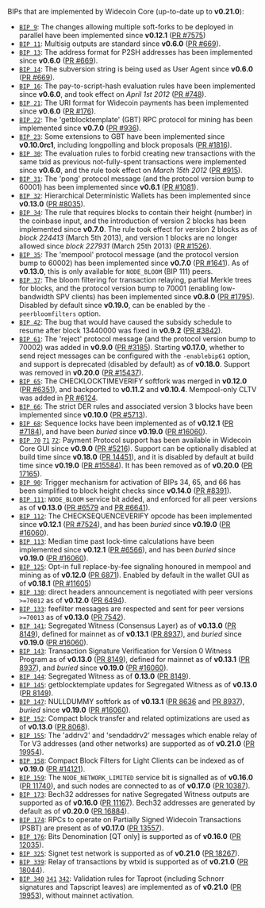 BIPs that are implemented by Widecoin Core (up-to-date up to **v0.21.0**):

* [`BIP 9`](https://github.com/widecoin/bips/blob/master/bip-0009.mediawiki): The changes allowing multiple soft-forks to be deployed in parallel have been implemented since **v0.12.1**  ([PR #7575](https://github.com/widecoin-project/widecoin/pull/7575))
* [`BIP 11`](https://github.com/widecoin/bips/blob/master/bip-0011.mediawiki): Multisig outputs are standard since **v0.6.0** ([PR #669](https://github.com/widecoin-project/widecoin/pull/669)).
* [`BIP 13`](https://github.com/widecoin/bips/blob/master/bip-0013.mediawiki): The address format for P2SH addresses has been implemented since **v0.6.0** ([PR #669](https://github.com/widecoin-project/widecoin/pull/669)).
* [`BIP 14`](https://github.com/widecoin/bips/blob/master/bip-0014.mediawiki): The subversion string is being used as User Agent since **v0.6.0** ([PR #669](https://github.com/widecoin-project/widecoin/pull/669)).
* [`BIP 16`](https://github.com/widecoin/bips/blob/master/bip-0016.mediawiki): The pay-to-script-hash evaluation rules have been implemented since **v0.6.0**, and took effect on *April 1st 2012* ([PR #748](https://github.com/widecoin-project/widecoin/pull/748)).
* [`BIP 21`](https://github.com/widecoin/bips/blob/master/bip-0021.mediawiki): The URI format for Widecoin payments has been implemented since **v0.6.0** ([PR #176](https://github.com/widecoin-project/widecoin/pull/176)).
* [`BIP 22`](https://github.com/widecoin/bips/blob/master/bip-0022.mediawiki): The 'getblocktemplate' (GBT) RPC protocol for mining has been implemented since **v0.7.0** ([PR #936](https://github.com/widecoin-project/widecoin/pull/936)).
* [`BIP 23`](https://github.com/widecoin/bips/blob/master/bip-0023.mediawiki): Some extensions to GBT have been implemented since **v0.10.0rc1**, including longpolling and block proposals ([PR #1816](https://github.com/widecoin-project/widecoin/pull/1816)).
* [`BIP 30`](https://github.com/widecoin/bips/blob/master/bip-0030.mediawiki): The evaluation rules to forbid creating new transactions with the same txid as previous not-fully-spent transactions were implemented since **v0.6.0**, and the rule took effect on *March 15th 2012* ([PR #915](https://github.com/widecoin-project/widecoin/pull/915)).
* [`BIP 31`](https://github.com/widecoin/bips/blob/master/bip-0031.mediawiki): The 'pong' protocol message (and the protocol version bump to 60001) has been implemented since **v0.6.1** ([PR #1081](https://github.com/widecoin-project/widecoin/pull/1081)).
* [`BIP 32`](https://github.com/widecoin/bips/blob/master/bip-0032.mediawiki): Hierarchical Deterministic Wallets has been implemented since **v0.13.0** ([PR #8035](https://github.com/widecoin-project/widecoin/pull/8035)).
* [`BIP 34`](https://github.com/widecoin/bips/blob/master/bip-0034.mediawiki): The rule that requires blocks to contain their height (number) in the coinbase input, and the introduction of version 2 blocks has been implemented since **v0.7.0**. The rule took effect for version 2 blocks as of *block 224413* (March 5th 2013), and version 1 blocks are no longer allowed since *block 227931* (March 25th 2013) ([PR #1526](https://github.com/widecoin-project/widecoin/pull/1526)).
* [`BIP 35`](https://github.com/widecoin/bips/blob/master/bip-0035.mediawiki): The 'mempool' protocol message (and the protocol version bump to 60002) has been implemented since **v0.7.0** ([PR #1641](https://github.com/widecoin-project/widecoin/pull/1641)). As of **v0.13.0**, this is only available for `NODE_BLOOM` (BIP 111) peers.
* [`BIP 37`](https://github.com/widecoin/bips/blob/master/bip-0037.mediawiki): The bloom filtering for transaction relaying, partial Merkle trees for blocks, and the protocol version bump to 70001 (enabling low-bandwidth SPV clients) has been implemented since **v0.8.0** ([PR #1795](https://github.com/widecoin-project/widecoin/pull/1795)). Disabled by default since **v0.19.0**, can be enabled by the `-peerbloomfilters` option.
* [`BIP 42`](https://github.com/widecoin/bips/blob/master/bip-0042.mediawiki): The bug that would have caused the subsidy schedule to resume after block 13440000 was fixed in **v0.9.2** ([PR #3842](https://github.com/widecoin-project/widecoin/pull/3842)).
* [`BIP 61`](https://github.com/widecoin/bips/blob/master/bip-0061.mediawiki): The 'reject' protocol message (and the protocol version bump to 70002) was added in **v0.9.0** ([PR #3185](https://github.com/widecoin-project/widecoin/pull/3185)). Starting **v0.17.0**, whether to send reject messages can be configured with the `-enablebip61` option, and support is deprecated (disabled by default) as of **v0.18.0**. Support was removed in **v0.20.0** ([PR #15437](https://github.com/widecoin-project/widecoin/pull/15437)).
* [`BIP 65`](https://github.com/widecoin/bips/blob/master/bip-0065.mediawiki): The CHECKLOCKTIMEVERIFY softfork was merged in **v0.12.0** ([PR #6351](https://github.com/widecoin-project/widecoin/pull/6351)), and backported to **v0.11.2** and **v0.10.4**. Mempool-only CLTV was added in [PR #6124](https://github.com/widecoin-project/widecoin/pull/6124).
* [`BIP 66`](https://github.com/widecoin/bips/blob/master/bip-0066.mediawiki): The strict DER rules and associated version 3 blocks have been implemented since **v0.10.0** ([PR #5713](https://github.com/widecoin-project/widecoin/pull/5713)).
* [`BIP 68`](https://github.com/widecoin/bips/blob/master/bip-0068.mediawiki): Sequence locks have been implemented as of **v0.12.1**  ([PR #7184](https://github.com/widecoin-project/widecoin/pull/7184)), and have been *buried* since **v0.19.0** ([PR #16060](https://github.com/widecoin-project/widecoin/pull/16060)).
* [`BIP 70`](https://github.com/widecoin/bips/blob/master/bip-0070.mediawiki) [`71`](https://github.com/widecoin/bips/blob/master/bip-0071.mediawiki) [`72`](https://github.com/widecoin/bips/blob/master/bip-0072.mediawiki):
  Payment Protocol support has been available in Widecoin Core GUI since **v0.9.0** ([PR #5216](https://github.com/widecoin-project/widecoin/pull/5216)).
  Support can be optionally disabled at build time since **v0.18.0** ([PR 14451](https://github.com/widecoin-project/widecoin/pull/14451)),
  and it is disabled by default at build time since **v0.19.0** ([PR #15584](https://github.com/widecoin-project/widecoin/pull/15584)).
  It has been removed as of **v0.20.0** ([PR 17165](https://github.com/widecoin-project/widecoin/pull/17165)).
* [`BIP 90`](https://github.com/widecoin/bips/blob/master/bip-0090.mediawiki): Trigger mechanism for activation of BIPs 34, 65, and 66 has been simplified to block height checks since **v0.14.0** ([PR #8391](https://github.com/widecoin-project/widecoin/pull/8391)).
* [`BIP 111`](https://github.com/widecoin/bips/blob/master/bip-0111.mediawiki): `NODE_BLOOM` service bit added, and enforced for all peer versions as of **v0.13.0** ([PR #6579](https://github.com/widecoin-project/widecoin/pull/6579) and [PR #6641](https://github.com/widecoin-project/widecoin/pull/6641)).
* [`BIP 112`](https://github.com/widecoin/bips/blob/master/bip-0112.mediawiki): The CHECKSEQUENCEVERIFY opcode has been implemented since **v0.12.1** ([PR #7524](https://github.com/widecoin-project/widecoin/pull/7524)), and has been *buried* since **v0.19.0** ([PR #16060](https://github.com/widecoin-project/widecoin/pull/16060)).
* [`BIP 113`](https://github.com/widecoin/bips/blob/master/bip-0113.mediawiki): Median time past lock-time calculations have been implemented since **v0.12.1** ([PR #6566](https://github.com/widecoin-project/widecoin/pull/6566)), and has been *buried* since **v0.19.0** ([PR #16060](https://github.com/widecoin-project/widecoin/pull/16060)).
* [`BIP 125`](https://github.com/widecoin/bips/blob/master/bip-0125.mediawiki): Opt-in full replace-by-fee signaling honoured in mempool and mining as of **v0.12.0** ([PR 6871](https://github.com/widecoin-project/widecoin/pull/6871)). Enabled by default in the wallet GUI as of **v0.18.1** ([PR #11605](https://github.com/widecoin-project/widecoin/pull/11605))
* [`BIP 130`](https://github.com/widecoin/bips/blob/master/bip-0130.mediawiki): direct headers announcement is negotiated with peer versions `>=70012` as of **v0.12.0** ([PR 6494](https://github.com/widecoin-project/widecoin/pull/6494)).
* [`BIP 133`](https://github.com/widecoin/bips/blob/master/bip-0133.mediawiki): feefilter messages are respected and sent for peer versions `>=70013` as of **v0.13.0** ([PR 7542](https://github.com/widecoin-project/widecoin/pull/7542)).
* [`BIP 141`](https://github.com/widecoin/bips/blob/master/bip-0141.mediawiki): Segregated Witness (Consensus Layer) as of **v0.13.0** ([PR 8149](https://github.com/widecoin-project/widecoin/pull/8149)), defined for mainnet as of **v0.13.1** ([PR 8937](https://github.com/widecoin-project/widecoin/pull/8937)), and *buried* since **v0.19.0** ([PR #16060](https://github.com/widecoin-project/widecoin/pull/16060)).
* [`BIP 143`](https://github.com/widecoin/bips/blob/master/bip-0143.mediawiki): Transaction Signature Verification for Version 0 Witness Program as of **v0.13.0** ([PR 8149](https://github.com/widecoin-project/widecoin/pull/8149)), defined for mainnet as of **v0.13.1** ([PR 8937](https://github.com/widecoin-project/widecoin/pull/8937)), and *buried* since **v0.19.0** ([PR #16060](https://github.com/widecoin-project/widecoin/pull/16060)).
* [`BIP 144`](https://github.com/widecoin/bips/blob/master/bip-0144.mediawiki): Segregated Witness as of **0.13.0** ([PR 8149](https://github.com/widecoin-project/widecoin/pull/8149)).
* [`BIP 145`](https://github.com/widecoin/bips/blob/master/bip-0145.mediawiki): getblocktemplate updates for Segregated Witness as of **v0.13.0** ([PR 8149](https://github.com/widecoin-project/widecoin/pull/8149)).
* [`BIP 147`](https://github.com/widecoin/bips/blob/master/bip-0147.mediawiki): NULLDUMMY softfork as of **v0.13.1** ([PR 8636](https://github.com/widecoin-project/widecoin/pull/8636) and [PR 8937](https://github.com/widecoin-project/widecoin/pull/8937)), *buried* since **v0.19.0** ([PR #16060](https://github.com/widecoin-project/widecoin/pull/16060)).
* [`BIP 152`](https://github.com/widecoin/bips/blob/master/bip-0152.mediawiki): Compact block transfer and related optimizations are used as of **v0.13.0** ([PR 8068](https://github.com/widecoin-project/widecoin/pull/8068)).
* [`BIP 155`](https://github.com/widecoin/bips/blob/master/bip-0155.mediawiki): The 'addrv2' and 'sendaddrv2' messages which enable relay of Tor V3 addresses (and other networks) are supported as of **v0.21.0** ([PR 19954](https://github.com/widecoin-project/widecoin/pull/19954)).
* [`BIP 158`](https://github.com/widecoin/bips/blob/master/bip-0158.mediawiki): Compact Block Filters for Light Clients can be indexed as of **v0.19.0** ([PR #14121](https://github.com/widecoin-project/widecoin/pull/14121)).
* [`BIP 159`](https://github.com/widecoin/bips/blob/master/bip-0159.mediawiki): The `NODE_NETWORK_LIMITED` service bit is signalled as of **v0.16.0** ([PR 11740](https://github.com/widecoin-project/widecoin/pull/11740)), and such nodes are connected to as of **v0.17.0** ([PR 10387](https://github.com/widecoin-project/widecoin/pull/10387)).
* [`BIP 173`](https://github.com/widecoin/bips/blob/master/bip-0173.mediawiki): Bech32 addresses for native Segregated Witness outputs are supported as of **v0.16.0** ([PR 11167](https://github.com/widecoin-project/widecoin/pull/11167)). Bech32 addresses are generated by default as of **v0.20.0** ([PR 16884](https://github.com/widecoin-project/widecoin/pull/16884)).
* [`BIP 174`](https://github.com/widecoin/bips/blob/master/bip-0174.mediawiki): RPCs to operate on Partially Signed Widecoin Transactions (PSBT) are present as of **v0.17.0** ([PR 13557](https://github.com/widecoin-project/widecoin/pull/13557)).
* [`BIP 176`](https://github.com/widecoin/bips/blob/master/bip-0176.mediawiki): Bits Denomination [QT only] is supported as of **v0.16.0** ([PR 12035](https://github.com/widecoin-project/widecoin/pull/12035)).
* [`BIP 325`](https://github.com/widecoin/bips/blob/master/bip-0325.mediawiki): Signet test network is supported as of **v0.21.0** ([PR 18267](https://github.com/widecoin-project/widecoin/pull/18267)).
* [`BIP 339`](https://github.com/widecoin/bips/blob/master/bip-0339.mediawiki): Relay of transactions by wtxid is supported as of **v0.21.0** ([PR 18044](https://github.com/widecoin-project/widecoin/pull/18044)).
* [`BIP 340`](https://github.com/widecoin/bips/blob/master/bip-0340.mediawiki) [`341`](https://github.com/widecoin/bips/blob/master/bip-0341.mediawiki) [`342`](https://github.com/widecoin/bips/blob/master/bip-0342.mediawiki): Validation rules for Taproot (including Schnorr signatures and Tapscript leaves) are implemented as of **v0.21.0** ([PR 19953](https://github.com/widecoin-project/widecoin/pull/19953)), without mainnet activation.
